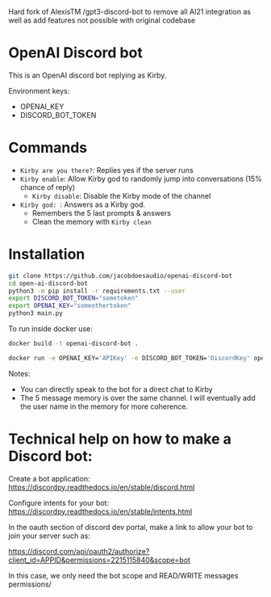 Hard fork of  AlexisTM /gpt3-discord-bot to remove all AI21 integration as well as add features not possible with original codebase


OpenAI Discord bot
==================

This is an OpenAI discord bot replying as Kirby.

Environment keys:
- OPENAI_KEY
- DISCORD_BOT_TOKEN

Commands
=============

- `Kirby are you there?`: Replies yes if the server runs
- `Kirby enable`: Allow Kirby god to randomly jump into conversations (15% chance of reply)
    - `Kirby disable`: Disable the Kirby mode of the channel 
- `Kirby god: `: Answers as a Kirby god. 
    - Remembers the 5 last prompts & answers
    - Clean the memory with `Kirby clean`

Installation
==========

```bash
git clone https://github.com/jacobdoesaudio/openai-discord-bot
cd open-ai-discord-bot
python3 -m pip install -r requirements.txt --user
export DISCORD_BOT_TOKEN="sometoken" 
export OPENAI_KEY="someothertoken"
python3 main.py
```


To run inside docker use:
```bash
docker build -t openai-discord-bot .
```

```bash
docker run -e OPENAI_KEY='APIKey' -e DISCORD_BOT_TOKEN='DiscordKey' openai-discord-bot
```


Notes: 
- You can directly speak to the bot for a direct chat to Kirby
- The 5 message memory is over the same channel. I will eventually add the user name in the memory for more coherence.


Technical help on how to make a Discord bot:
==================

Create a bot application: https://discordpy.readthedocs.io/en/stable/discord.html

Configure intents for your bot: https://discordpy.readthedocs.io/en/stable/intents.html

In the oauth section of discord dev portal, make a link to allow your bot to join your server such as:

https://discord.com/api/oauth2/authorize?client_id=APPID&permissions=2215115840&scope=bot

In this case, we only need the bot scope and READ/WRITE messages permissions/